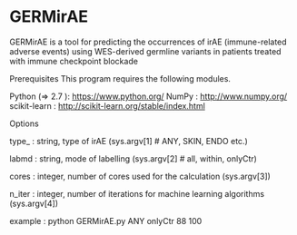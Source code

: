 # GERMirAE

GERMirAE is a tool for predicting the occurrences of irAE (immune-related adverse events) using WES-derived germline variants in patients treated with immune checkpoint blockade

Prerequisites
This program requires the following modules.

Python (=> 2.7 ): https://www.python.org/
NumPy : http://www.numpy.org/
scikit-learn : http://scikit-learn.org/stable/index.html

Options

type_ : string, type of irAE (sys.argv[1] # ANY, SKIN, ENDO etc.)

labmd : string, mode of labelling (sys.argv[2] # all, within, onlyCtr)

cores : integer, number of cores used for the calculation (sys.argv[3])

n_iter : integer, number of iterations for machine learning algorithms (sys.argv[4])

example :  python GERMirAE.py ANY onlyCtr 88 100

